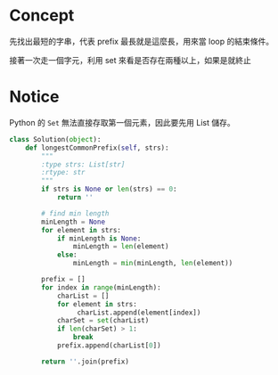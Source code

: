# Concept
先找出最短的字串，代表 prefix 最長就是這麼長，用來當 loop 的結束條件。

接著一次走一個字元，利用 set 來看是否存在兩種以上，如果是就終止

# Notice
Python 的 `Set` 無法直接存取第一個元素，因此要先用 List 儲存。

```py
class Solution(object):
    def longestCommonPrefix(self, strs):
        """
        :type strs: List[str]
        :rtype: str
        """
        if strs is None or len(strs) == 0:
            return ''

        # find min length
        minLength = None
        for element in strs:
            if minLength is None:
                minLength = len(element)
            else:
                minLength = min(minLength, len(element))

        prefix = []
        for index in range(minLength):
            charList = []
            for element in strs:
                 charList.append(element[index])
            charSet = set(charList)
            if len(charSet) > 1:
                break
            prefix.append(charList[0])

        return ''.join(prefix)
```